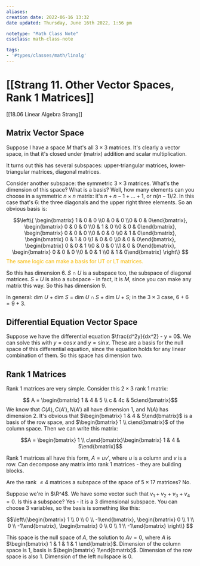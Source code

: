 ```yaml
---
aliases:
creation date: 2022-06-16 13:32
date updated: Thursday, June 16th 2022, 1:56 pm

notetype: "Math Class Note"
cssclass: math-class-note

tags: 
- '#types/classes/math/linalg'
---
```


# [[Strang 11. Other Vector Spaces, Rank 1 Matrices]]
[[18.06  Linear Algebra Strang]]

## Matrix Vector Space

Suppose I have a space $M$ that's all $3 \times 3$ matrices. It's clearly a vector space, in that it's closed under (matrix) addition and scalar multiplication. 

It turns out this has several subspaces: upper-triangular matrices, lower-triangular matrices, diagonal matrices. 

Consider another subspace: the symmetric $3 \times 3$ matrices. What's the dimension of this space? What is a basis?
Well, how many elements can you choose in a symmetric $n \times n$ matrix: it's $n + n-1 + \ldots + 1$, or $n(n-1)/2$. In this case that's $6$: the three diagonals and the upper right three elements. So an obvious basis is: 

$$\left\{ 
\begin{bmatrix} 1 & 0 & 0 \\0 & 0 & 0 \\0 & 0 & 0\end{bmatrix},
\begin{bmatrix} 0 & 0 & 0 \\0 & 1 & 0 \\0 & 0 & 0\end{bmatrix},
\begin{bmatrix} 0 & 0 & 0 \\0 & 0 & 0 \\0 & 1 & 0\end{bmatrix},
\begin{bmatrix} 0 & 1 & 0 \\1 & 0 & 0 \\0 & 0 & 0\end{bmatrix},
\begin{bmatrix} 0 & 0 & 1 \\0 & 0 & 0 \\1 & 0 & 0\end{bmatrix},
\begin{bmatrix} 0 & 0 & 0 \\0 & 0 & 1 \\0 & 1 & 0\end{bmatrix}
\right\} $$
<font color=#F7B801>The same logic can make a basis for UT or LT matrices.</font>

So this has dimension $6$. $S \cap U$ is a subspace too, the subspace of diagonal matrices. $S + U$ is also a subspace - in fact, it is $M$, since you can make any matrix this way. So this has dimension $9$. 

In general: dim $U$ + dim $S$ = dim $U \cap S$ + dim $U + S$; in the $3 \times 3$ case, $6 + 6 = 9  + 3$. 


## Differential Equation Vector Space

Suppose we have the differential equation $\frac{d^2y}{dx^2} - y = 0$. We can solve this with $y = \cos x$ and $y = \sin x$. These are a basis for the null space of this differential equation, since the equation holds for any linear combination of them. So this space has dimension two. 


## Rank 1 Matrices

Rank $1$ matrices are very simple. Consider this $2 \times 3$ rank 1 matrix:

$$ A = \begin{bmatrix} 1 & 4 & 5 \\ c & 4c & 5c\end{bmatrix}$$
We know that $C(A),  C(A'), N(A')$ all have dimension $1$, and $N(A)$ has dimension $2$. It's obvious that $\begin{bmatrix} 1 & 4 & 5\end{bmatrix}$ is a basis of the row space, and $\begin{bmatrix} 1 \\ c\end{bmatrix}$ of the column space. Then we can write this matrix:

$$A = \begin{bmatrix} 1 \\ c\end{bmatrix}\begin{bmatrix} 1 & 4 & 5\end{bmatrix}$$

Rank $1$ matrices all have this form, $A = uv'$, where $u$ is a column and $v$ is a row. Can decompose any matrix into rank $1$ matrices - they are building blocks.


Are the rank $\leq 4$ matrices a subspace of the space of $5 \times 17$ matrices? No. 


Suppose we're in $\R^4$. We have some vector such that $v_1 + v_2 + v_3 + v_4 = 0$. Is this a subspace? Yes - it is a $3$ dimensional subspace. You can choose 3 variables, so the basis is something like this:

$$\left\{\begin{bmatrix} 1 \\ 0 \\ 0 \\ -1\end{bmatrix}, \begin{bmatrix} 0 \\ 1 \\ 0 \\ -1\end{bmatrix}, \begin{bmatrix} 0 \\ 0 \\ 1 \\ -1\end{bmatrix} \right\} $$

This space is the null space of $A$, the solution to $Av = 0$, where $A$ is $\begin{bmatrix} 1 & 1 & 1 & 1 \end{bmatrix}$. Dimension of the column space is $1$, basis is $\begin{bmatrix} 1\end{bmatrix}$. Dimension of the row space is also $1$. Dimension of the left nullspace is $0$. 
